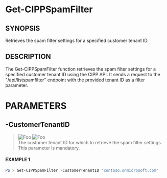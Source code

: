 # Get-CIPPSpamFilter
## SYNOPSIS
Retrieves the spam filter settings for a specified customer tenant ID.
## DESCRIPTION
The Get-CIPPSpamFilter function retrieves the spam filter settings for a specified customer tenant ID using the CIPP API. It sends a request to the "/api/listspamfilter" endpoint with the provided tenant ID as a filter parameter.
# PARAMETERS

## **-CustomerTenantID**
> ![Foo](https://img.shields.io/badge/Type-String-Blue?) ![Foo](https://img.shields.io/badge/Mandatory-TRUE-Red?) \
The customer tenant ID for which to retrieve the spam filter settings. This parameter is mandatory.

 #### EXAMPLE 1
```powershell
PS > Get-CIPPSpamFilter -CustomerTenantID "contoso.onmicrosoft.com"
```

